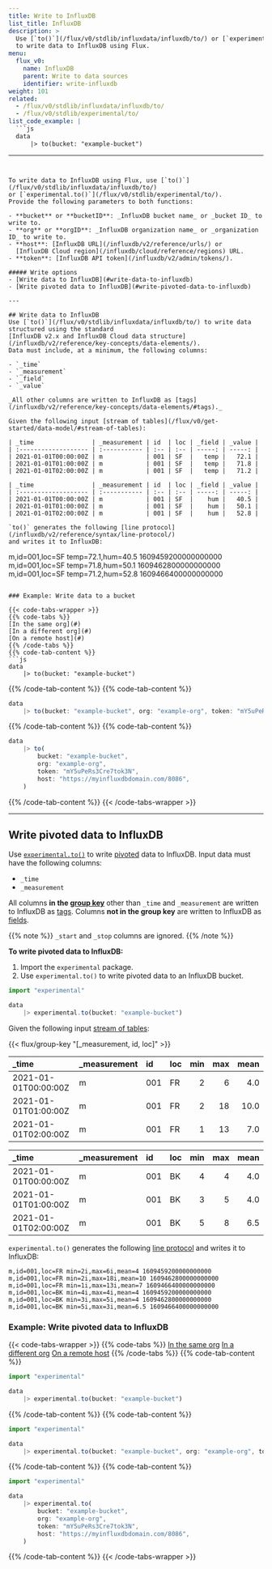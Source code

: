 ```yaml
---
title: Write to InfluxDB
list_title: InfluxDB
description: >
  Use [`to()`](/flux/v0/stdlib/influxdata/influxdb/to/) or [`experimental.to()`](/flux/v0/stdlib/experimental/to/)
  to write data to InfluxDB using Flux.
menu:
  flux_v0:
    name: InfluxDB
    parent: Write to data sources
    identifier: write-influxdb
weight: 101
related:
  - /flux/v0/stdlib/influxdata/influxdb/to/
  - /flux/v0/stdlib/experimental/to/
list_code_example: |
  ```js
  data
      |> to(bucket: "example-bucket")
  ```
---
```


To write data to InfluxDB using Flux, use [`to()`](/flux/v0/stdlib/influxdata/influxdb/to/)
or [`experimental.to()`](/flux/v0/stdlib/experimental/to/).
Provide the following parameters to both functions:

- **bucket** or **bucketID**: _InfluxDB bucket name_ or _bucket ID_ to write to.
- **org** or **orgID**: _InfluxDB organization name_ or _organization ID_ to write to.
- **host**: [InfluxDB URL](/influxdb/v2/reference/urls/) or
  [InfluxDB Cloud region](/influxdb/cloud/reference/regions) URL.
- **token**: [InfluxDB API token](/influxdb/v2/admin/tokens/).

##### Write options
- [Write data to InfluxDB](#write-data-to-influxdb)
- [Write pivoted data to InfluxDB](#write-pivoted-data-to-influxdb)

---

## Write data to InfluxDB
Use [`to()`](/flux/v0/stdlib/influxdata/influxdb/to/) to write data structured using the standard 
[InfluxDB v2.x and InfluxDB Cloud data structure](/influxdb/v2/reference/key-concepts/data-elements/).
Data must include, at a minimum, the following columns:

- `_time`
- `_measurement`
- `_field`
- `_value`

_All other columns are written to InfluxDB as [tags](/influxdb/v2/reference/key-concepts/data-elements/#tags)._

Given the following input [stream of tables](/flux/v0/get-started/data-model/#stream-of-tables):

| _time                | _measurement | id  | loc | _field | _value |
| :------------------- | :----------- | :-- | :-- | -----: | -----: |
| 2021-01-01T00:00:00Z | m            | 001 | SF  |   temp |   72.1 |
| 2021-01-01T01:00:00Z | m            | 001 | SF  |   temp |   71.8 |
| 2021-01-01T02:00:00Z | m            | 001 | SF  |   temp |   71.2 |

| _time                | _measurement | id  | loc | _field | _value |
| :------------------- | :----------- | :-- | :-- | -----: | -----: |
| 2021-01-01T00:00:00Z | m            | 001 | SF  |    hum |   40.5 |
| 2021-01-01T01:00:00Z | m            | 001 | SF  |    hum |   50.1 |
| 2021-01-01T02:00:00Z | m            | 001 | SF  |    hum |   52.8 |

`to()` generates the following [line protocol](/influxdb/v2/reference/syntax/line-protocol/)
and writes it to InfluxDB:

```
m,id=001,loc=SF temp=72.1,hum=40.5 1609459200000000000
m,id=001,loc=SF temp=71.8,hum=50.1 1609462800000000000
m,id=001,loc=SF temp=71.2,hum=52.8 1609466400000000000
```

### Example: Write data to a bucket

{{< code-tabs-wrapper >}}
{{% code-tabs %}}
[In the same org](#)
[In a different org](#)
[On a remote host](#)
{{% /code-tabs %}}
{{% code-tab-content %}}
```js
data
    |> to(bucket: "example-bucket")
```
{{% /code-tab-content %}}
{{% code-tab-content %}}
```js
data
    |> to(bucket: "example-bucket", org: "example-org", token: "mY5uPeRs3Cre7tok3N")
```
{{% /code-tab-content %}}
{{% code-tab-content %}}
```js
data
    |> to(
        bucket: "example-bucket",
        org: "example-org",
        token: "mY5uPeRs3Cre7tok3N",
        host: "https://myinfluxdbdomain.com/8086",
    )
```
{{% /code-tab-content %}}
{{< /code-tabs-wrapper >}}

---

## Write pivoted data to InfluxDB
Use [`experimental.to()`](/flux/v0/stdlib/experimental/to/) to write
[pivoted](/flux/v0/stdlib/universe/pivot/) data to InfluxDB.
Input data must have the following columns:

- `_time`
- `_measurement`

All columns **in the [group key](/flux/v0/get-started/data-model/#group-key)**
other than `_time` and `_measurement` are written to InfluxDB as [tags](/influxdb/v2/reference/key-concepts/data-elements/#tags).
Columns **not in the group key** are written to InfluxDB as [fields](/influxdb/v2/reference/key-concepts/data-elements/#fields).

{{% note %}}
`_start` and `_stop` columns are ignored.
{{% /note %}}

**To write pivoted data to InfluxDB:**

1. Import the `experimental` package.
2. Use `experimental.to()` to write pivoted data to an InfluxDB bucket.

```js
import "experimental"

data
    |> experimental.to(bucket: "example-bucket")
```

Given the following input [stream of tables](/flux/v0/get-started/data-model/#stream-of-tables):

{{< flux/group-key "[_measurement, id, loc]" >}}

| _time                | _measurement | id  | loc | min | max | mean |
| :------------------- | :----------- | :-- | :-- | --: | --: | ---: |
| 2021-01-01T00:00:00Z | m            | 001 | FR  |   2 |   6 |  4.0 |
| 2021-01-01T01:00:00Z | m            | 001 | FR  |   2 |  18 | 10.0 |
| 2021-01-01T02:00:00Z | m            | 001 | FR  |   1 |  13 |  7.0 |

| _time                | _measurement | id  | loc | min | max | mean |
| :------------------- | :----------- | :-- | :-- | --: | --: | ---: |
| 2021-01-01T00:00:00Z | m            | 001 | BK  |   4 |   4 |  4.0 |
| 2021-01-01T01:00:00Z | m            | 001 | BK  |   3 |   5 |  4.0 |
| 2021-01-01T02:00:00Z | m            | 001 | BK  |   5 |   8 |  6.5 |

`experimental.to()` generates the following [line protocol](/influxdb/v2/reference/syntax/line-protocol/)
and writes it to InfluxDB:

```
m,id=001,loc=FR min=2i,max=6i,mean=4 1609459200000000000
m,id=001,loc=FR min=2i,max=18i,mean=10 1609462800000000000
m,id=001,loc=FR min=1i,max=13i,mean=7 1609466400000000000
m,id=001,loc=BK min=4i,max=4i,mean=4 1609459200000000000
m,id=001,loc=BK min=3i,max=5i,mean=4 1609462800000000000
m,id=001,loc=BK min=5i,max=3i,mean=6.5 1609466400000000000
```

### Example: Write pivoted data to InfluxDB

{{< code-tabs-wrapper >}}
{{% code-tabs %}}
[In the same org](#)
[In a different org](#)
[On a remote host](#)
{{% /code-tabs %}}
{{% code-tab-content %}}
```js
import "experimental"

data
    |> experimental.to(bucket: "example-bucket")
```
{{% /code-tab-content %}}
{{% code-tab-content %}}
```js
import "experimental"

data
    |> experimental.to(bucket: "example-bucket", org: "example-org", token: "mY5uPeRs3Cre7tok3N")
```
{{% /code-tab-content %}}
{{% code-tab-content %}}
```js
import "experimental"

data
    |> experimental.to(
        bucket: "example-bucket",
        org: "example-org",
        token: "mY5uPeRs3Cre7tok3N",
        host: "https://myinfluxdbdomain.com/8086",
    )
```
{{% /code-tab-content %}}
{{< /code-tabs-wrapper >}}
